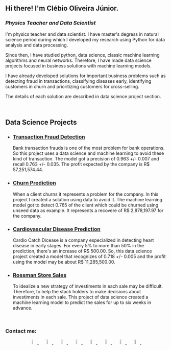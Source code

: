 ## Hi there! I'm Clébio Oliveira Júnior.

<h3><i>Physics Teacher and Data Scientist</i></h3>

I'm physics teacher and data scientist. I have master's degress in natural science period during which I developed my research using Python for data analysis and data processing. 

Since then, I have studied python, data science, classic machine learning algorithms and neural networks. Therefore, I have made data science projects focused in business solutions with machine learning models.

I have already developed solutions for important business problems such as detecting fraud in transactions, classifying diseases early, identifying customers in churn and prioritizing customers for cross-selling.

The details of each solution are described in data science project section.

<br>

## Data Science Projects

- ### [Transaction Fraud Detection](https://github.com/juniorcl/transaction-fraud-detection)

    Bank transaction frauds is one of the most problem for bank operations. So this project uses a data science and machine learning to avoid these kind of transaction. The model got a precision of 0.963 +/- 0.007 and recall 0.763 +/- 0.035. The profit expected by the company is R$ 57,251,574.44.

- ### [Churn Prediction](https://github.com/juniorcl/churn-prediction)

    When a client churns it represents a problem for the company. In this project I created a solution using data to avoid it. The machine learning model got to detect 0.765 of the client which could be churned using unseed data as example. It represents a recovere of R$ 2,878,197.97 for the company.

- ### [Cardiovascular Disease Prediction](https://github.com/juniorcl/cardiovascular-disease-prediction)

    Cardio Catch Dicease is a company especialized in detecting heart disease in early stages. For every 5% to more than 50% in the prediction, there's an increase of R$ 500.00. So, this data science project created a model that recognizes of 0.718 +/- 0.005 and the profit using the model may be about R$ 11,285,500.00.

- ### [Rossman Store Sales](https://github.com/juniorcl/rossman-store-sales)

    To idealize a new strategy of investiments in each sale may be difficult. Therefore, to help the stack holders to make decisions about investiments in each sale. This project of data science created a machine learning model to predict the sales for up to six weeks in advance.

<br>

### Contact me:

<div align="center">

<a href="https://www.linkedin.com/in/clebiojunior">
    <img src="https://simpleicons.org/icons/linkedin.svg" width="6%" alt="linkedin">
</a>&nbsp;&nbsp;

<a href="https://www.github.com/juniorcl">
    <img src="https://simpleicons.org/icons/github.svg" width="6%" alt="github">
</a>&nbsp;&nbsp;

<a href="https://www.kaggle.com/juniorcl">
    <img src="https://simpleicons.org/icons/kaggle.svg" width="6%" alt="kaggle">
</a>&nbsp;&nbsp;

<a href="https://www.twitter.com/clebioojunior">
    <img src="https://simpleicons.org/icons/twitter.svg" width="6%" alt="twitter">
</a>&nbsp;&nbsp;

<a href="https://www.medium.to/@juniorcl">
    <img src="https://simpleicons.org/icons/medium.svg" width="6%" alt="medium">
</a>&nbsp;&nbsp;

<a href="https://www.dev.to/clebioojunior">
    <img src="https://simpleicons.org/icons/dev-dot-to.svg" width="6%" alt="dev">
</a>&nbsp;&nbsp;

<a href="https://www.gitlab.com/juniorcl">
    <img src="https://simpleicons.org/icons/gitlab.svg" width="6%" alt="gitlab">
</a>&nbsp;&nbsp;

<a href="https://mailto:clebiomojunior@gmail.com">
    <img src="https://simpleicons.org/icons/gmail.svg" width="6%" alt="gmail">
</a>&nbsp;&nbsp;

</div>
